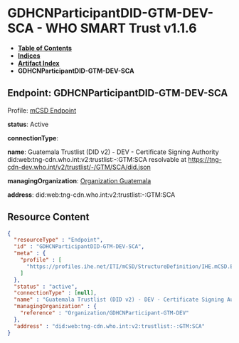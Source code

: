# GDHCNParticipantDID-GTM-DEV-SCA - WHO SMART Trust v1.1.6

* [**Table of Contents**](toc.md)
* [**Indices**](indices.md)
* [**Artifact Index**](artifacts.md)
* **GDHCNParticipantDID-GTM-DEV-SCA**

## Endpoint: GDHCNParticipantDID-GTM-DEV-SCA

Profile: [mCSD Endpoint](https://profiles.ihe.net/ITI/mCSD/4.0.0/StructureDefinition-IHE.mCSD.Endpoint.html)

**status**: Active

**connectionType**: 

**name**: Guatemala Trustlist (DID v2) - DEV - Certificate Signing Authority did:web:tng-cdn.who.int:v2:trustlist:-:GTM:SCA resolvable at https://tng-cdn-dev.who.int/v2/trustlist/-/GTM/SCA/did.json

**managingOrganization**: [Organization Guatemala](Organization-GDHCNParticipant-GTM-DEV.md)

**address**: did:web:tng-cdn.who.int:v2:trustlist:-:GTM:SCA



## Resource Content

```json
{
  "resourceType" : "Endpoint",
  "id" : "GDHCNParticipantDID-GTM-DEV-SCA",
  "meta" : {
    "profile" : [
      "https://profiles.ihe.net/ITI/mCSD/StructureDefinition/IHE.mCSD.Endpoint"
    ]
  },
  "status" : "active",
  "connectionType" : [null],
  "name" : "Guatemala Trustlist (DID v2) - DEV - Certificate Signing Authority\ndid:web:tng-cdn.who.int:v2:trustlist:-:GTM:SCA\nresolvable at https://tng-cdn-dev.who.int/v2/trustlist/-/GTM/SCA/did.json",
  "managingOrganization" : {
    "reference" : "Organization/GDHCNParticipant-GTM-DEV"
  },
  "address" : "did:web:tng-cdn.who.int:v2:trustlist:-:GTM:SCA"
}

```
